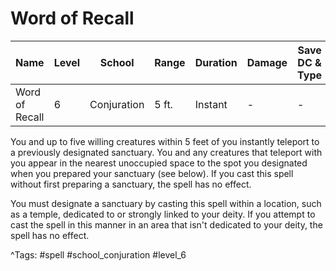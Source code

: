 # Word of Recall

| Name | Level | School | Range | Duration | Damage | Save DC & Type |
|------|-------|--------|-------|----------|--------|----------------|
| Word of Recall | 6 | Conjuration | 5 ft. | Instant | - | - |

You and up to five willing creatures within 5 feet of you instantly teleport to a previously designated sanctuary. You and any creatures that teleport with you appear in the nearest unoccupied space to the spot you designated when you prepared your sanctuary (see below). If you cast this spell without first preparing a sanctuary, the spell has no effect.

You must designate a sanctuary by casting this spell within a location, such as a temple, dedicated to or strongly linked to your deity. If you attempt to cast the spell in this manner in an area that isn't dedicated to your deity, the spell has no effect.

^Tags: #spell #school_conjuration #level_6
